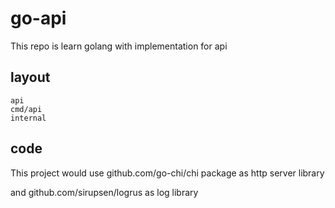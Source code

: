# go-api

This repo is learn golang with implementation for api

## layout

```
api
cmd/api
internal
```

## code 

This project would use github.com/go-chi/chi package as http server library

and github.com/sirupsen/logrus as log library